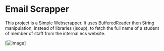 # Email Scrapper

This project is a Simple Webscrapper. It uses BufferedReader then String manipulation, instead of libraries (jsoup), to fetch the full name of a student of member of staff from the internal ecs website.

[![image](https://raw.githubusercontent.com/JakubDylag/SpaceCadets/master/1)]